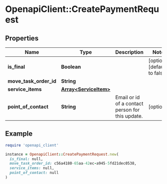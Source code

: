 # OpenapiClient::CreatePaymentRequest

## Properties

| Name | Type | Description | Notes |
| ---- | ---- | ----------- | ----- |
| **is_final** | **Boolean** |  | [optional][default to false] |
| **move_task_order_id** | **String** |  |  |
| **service_items** | [**Array&lt;ServiceItem&gt;**](ServiceItem.md) |  |  |
| **point_of_contact** | **String** | Email or id of a contact person for this update. | [optional] |

## Example

```ruby
require 'openapi_client'

instance = OpenapiClient::CreatePaymentRequest.new(
  is_final: null,
  move_task_order_id: c56a4180-65aa-42ec-a945-5fd21dec0538,
  service_items: null,
  point_of_contact: null
)
```

